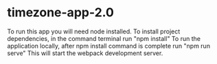 # timezone-app-2.0
To run this app you will need node installed. 
To install project dependencies, in the command terminal run "npm install"
To run the application locally, after npm install command is complete run "npm run serve"
  This will start the webpack development server.
